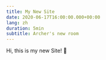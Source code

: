 ```yaml
---
title: My New Site
date: 2020-06-17T16:00:00.000+00:00
lang: zh
duration: 5min
subtitle: Archer's new room
---
```


Hi, this is my new Site! 👋
